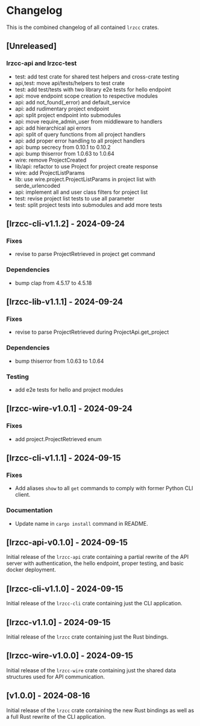 # Changelog
This is the combined changelog of all contained `lrzcc` crates.

## [Unreleased]

### lrzcc-api and lrzcc-test
- test: add test crate for shared test helpers and cross-crate testing
- api,test: move api/tests/helpers to test crate
- test: add test/tests with two library e2e tests for hello endpoint
- api: move endpoint scope creation to respective modules
- api: add not_found(_error) and default_service
- api: add rudimentary project endpoint
- api: split project endpoint into submodules
- api: move require_admin_user from middleware to handlers
- api: add hierarchical api errors
- api: split of query functions from all project handlers
- api: add proper error handling to all project handlers
- api: bump secrecy from 0.10.1 to 0.10.2
- api: bump thiserror from 1.0.63 to 1.0.64
- wire: remove ProjectCreated
- lib/api: refactor to use Project for project create response
- wire: add ProjectListParams
- lib: use wire.project.ProjectListParams in project list with serde_urlencoded
- api: implement all and user class filters for project list
- test: revise project list tests to use all parameter
- test: split project tests into submodules and add more tests

## [lrzcc-cli-v1.1.2] - 2024-09-24

### Fixes
- revise to parse ProjectRetrieved in project get command

### Dependencies
- bump clap from 4.5.17 to 4.5.18

## [lrzcc-lib-v1.1.1] - 2024-09-24

### Fixes
- revise to parse ProjectRetrieved during ProjectApi.get_project

### Dependencies
- bump thiserror from 1.0.63 to 1.0.64

### Testing
- add e2e tests for hello and project modules

## [lrzcc-wire-v1.0.1] - 2024-09-24

### Fixes
- add project.ProjectRetrieved enum

## [lrzcc-cli-v1.1.1] - 2024-09-15

### Fixes
- Add aliases `show` to all `get` commands to comply with former Python CLI client.

### Documentation
- Update name in `cargo install` command in README.

## [lrzcc-api-v0.1.0] - 2024-09-15
Initial release of the `lrzcc-api` crate containing a partial rewrite of the API
server with authentication, the hello endpoint, proper testing, and basic
docker deployment.

## [lrzcc-cli-v1.1.0] - 2024-09-15
Initial release of the `lrzcc-cli` crate containing just the CLI application.

## [lrzcc-v1.1.0] - 2024-09-15
Initial release of the `lrzcc` crate containing just the Rust bindings.

## [lrzcc-wire-v1.0.0] - 2024-09-15
Initial release of the `lrzcc-wire` crate containing just the shared data
structures used for API communication.

## [v1.0.0] - 2024-08-16
Initial release of the `lrzcc` crate containing the new Rust bindings as well
as a full Rust rewrite of the CLI application.
